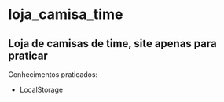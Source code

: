 # loja_camisa_time
<h2>Loja de camisas de time, site apenas para praticar</h2>

<p>Conhecimentos praticados: </p>
<ul>
  <li>LocalStorage</li>
</ul>
